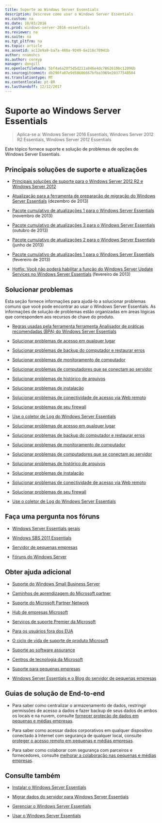 ```yaml
---
title: Suporte ao Windows Server Essentials
description: Descreve como usar o Windows Server Essentials
ms.custom: na
ms.date: 10/03/2016
ms.prod: windows-server-2016-essentials
ms.reviewer: na
ms.suite: na
ms.tgt_pltfrm: na
ms.topic: article
ms.assetid: ac12e9a9-ba7a-480a-9249-6e216c70941b
author: nnamuhcs
ms.author: coreyp
manager: dongill
ms.openlocfilehash: 5bf4a6a28f5d5d211a846e4dc7862610bc12096b
ms.sourcegitcommit: db290fa07e9d50686667bfba3969e20377548504
ms.translationtype: MT
ms.contentlocale: pt-BR
ms.lasthandoff: 12/12/2017
---
```

# <a name="support-windows-server-essentials"></a>Suporte ao Windows Server Essentials

>Aplica-se a: Windows Server 2016 Essentials, Windows Server 2012 R2 Essentials, Windows Server 2012 Essentials

Este tópico fornece suporte e solução de problemas de opções do Windows Server Essentials.  
  
##  <a name="BKMK_Top"></a>Principais soluções de suporte e atualizações  
  
-   [Principais soluções de suporte para o Windows Server 2012 R2 e Windows Server 2012](http://blogs.technet.com/b/topsupportsolutions/archive/2014/02/04/top-support-solutions-for-microsoft-windows-server-2012.aspx)  
  
-   [Atualização para a ferramenta de preparação de migração do Windows Server Essentials](https://support.microsoft.com/kb/2908176) (dezembro de 2013)  
  
-   [Pacote cumulativo de atualizações 1 para o Windows Server Essentials](https://support.microsoft.com/kb/2887595) (novembro de 2013)  
  
-   [Pacote cumulativo de atualizações 3 para o Windows Server Essentials](https://support.microsoft.com/kb/2862551) (outubro de 2013)  
  
-   [Pacote cumulativo de atualizações 2 para o Windows Server Essentials](https://support.microsoft.com/kb/2824160) (junho de 2013)  
  
-   [Pacote cumulativo de atualizações 1 para o Windows Server Essentials](https://support.microsoft.com/kb/2781267) (fevereiro de 2013)  
  
-   [Hotfix: Você não poderá habilitar a função do Windows Server Update Services no Windows Server Essentials](https://support.microsoft.com/kb/2762663) (fevereiro de 2013)  
  
## <a name="troubleshoot"></a>Solucionar problemas  
 Esta seção fornece informações para ajudá-lo a solucionar problemas comuns que você pode encontrar ao usar o Windows Server Essentials. As informações de solução de problemas estão organizadas em áreas lógicas que correspondem aos recursos de chave do produto.  
  
-   [Regras usadas pela ferramenta ferramenta Analisador de práticas recomendadas (BPA) do Windows Server Essentials](../migrate/Rules-used-by-the-Windows-Server-Essentials-Best-Practices-Analyzer--BPA--Tool.md)  
  

-   [Solucionar problemas de acesso em qualquer lugar](Troubleshoot-Anywhere-Access-in-Windows-Server-Essentials.md)  
  
-   [Solucionar problemas de backup do computador e restaurar erros](Troubleshoot-computer-backup-and-restore-errors-in-Windows-Server-Essentials.md)  
  
-   [Solucionar problemas de monitoramento de computador](Troubleshoot-computer-monitoring-in-Windows-Server-Essentials.md)  
  
-   [Solucionar problemas de computadores que se conectam ao servidor](Troubleshoot-connecting-computers-to-the-server-in-Windows-Server-Essentials.md)  
  
-   [Solucionar problemas de histórico de arquivos](Troubleshoot-File-History-in-Windows-Server-Essentials.md)  
  
-   [Solucionar problemas de instalação](Troubleshoot-Windows-Server-Essentials-installation.md)  
  
-   [Solucionar problemas de conectividade de acesso via Web remoto](Troubleshoot-Remote-Web-Access-connectivity-in-Windows-Server-Essentials.md)  
  
-   [Solucionar problemas de seu firewall](Troubleshoot-your-firewall-in-Windows-Server-Essentials.md)  
  
-   [Use o coletor de Log do Windows Server Essentials](Use-the-Windows-Server-Essentials-Log-Collector.md)  

-   [Solucionar problemas de acesso em qualquer lugar](../support/Troubleshoot-Anywhere-Access-in-Windows-Server-Essentials.md)  
  
-   [Solucionar problemas de backup do computador e restaurar erros](../support/Troubleshoot-computer-backup-and-restore-errors-in-Windows-Server-Essentials.md)  
  
-   [Solucionar problemas de monitoramento de computador](../support/Troubleshoot-computer-monitoring-in-Windows-Server-Essentials.md)  
  
-   [Solucionar problemas de computadores que se conectam ao servidor](../support/Troubleshoot-connecting-computers-to-the-server-in-Windows-Server-Essentials.md)  
  
-   [Solucionar problemas de histórico de arquivos](../support/Troubleshoot-File-History-in-Windows-Server-Essentials.md)  
  
-   [Solucionar problemas de instalação](../support/Troubleshoot-Windows-Server-Essentials-installation.md)  
  
-   [Solucionar problemas de conectividade de acesso via Web remoto](../support/Troubleshoot-Remote-Web-Access-connectivity-in-Windows-Server-Essentials.md)  
  
-   [Solucionar problemas de seu firewall](../support/Troubleshoot-your-firewall-in-Windows-Server-Essentials.md)  
  
-   [Use o coletor de Log do Windows Server Essentials](../support/Use-the-Windows-Server-Essentials-Log-Collector.md)  

  
## <a name="ask-a-question-in-the-forums"></a>Faça uma pergunta nos fóruns  
  
-   [Windows Server Essentials gerais](https://social.technet.microsoft.com/Forums/windowsserver/home?forum=winserveressentials)  
  
-   [Windows SBS 2011 Essentials](https://social.technet.microsoft.com/Forums/home?forum=smallbusinessserver2011essentials)  
  
-   [Servidor de pequenas empresas](https://social.technet.microsoft.com/Forums/home?forum=smallbusinessserver)  
  
-   [Fóruns do Windows Server](https://social.technet.microsoft.com/Forums/windowsserver/home?category=windowsserver)  
  
## <a name="get-additional-help"></a>Obter ajuda adicional  
  
-   [Suporte do Windows Small Business Server](https://support.microsoft.com/oas/default.aspx?gprid=1167&st=1&wfxredirect=1&sd=gn)  
  
-   [Caminhos de aprendizagem do Microsoft partner](https://mspartnerlp.mspartner.microsoft.com/LearningPath/LearningPath/DLPaths?trackId=559&rowId=1078&trackPathId=6605)  
  
-   [Suporte do Microsoft Partner Network](https://mspartner.microsoft.com/en/us/Pages/Support/get-support.aspx)  
  
-   [Hub de empresas Microsoft](http://www.microsoftbusinesshub.com/Gigya/Insider)  
  
-   [Serviços de suporte Premier da Microsoft](https://www.microsoft.com/microsoftservices/support.aspx)  
  
-   [Para os usuários fora dos EUA](https://support.microsoft.com/common/international.aspx?&sd=tech)  
  
-   [O ciclo de vida de suporte de produto Microsoft](https://support.microsoft.com/lifecycle/)  
  
-   [Suporte ao software assurance](https://support.microsoft.com/default.aspx?scid=fh;%5Bln%5D;SoftAssurance)  
  
-   [Centros de tecnologia da Microsoft](https://www.microsoft.com/mtc/default.aspx)  
  
-   [Suporte para pequenas empresas](https://smallbusiness.support.microsoft.com/contact)  
  
-   [Windows Server Essentials e o Blog do servidor de pequenas empresas](http://blogs.technet.com/b/sbs/)  
  
## <a name="end-to-end-solution-guides"></a>Guias de solução de End-to-end  
  
-    Para saber como centralizar o armazenamento de dados, restringir permissões de acesso a dados e fazer backup de seus dados de ambos os locais e na nuvem, consulte [fornecer proteção de dados em pequenas e médias empresas](https://technet.microsoft.com/library/dn582043.aspx).  
  
-    Para saber como acessar dados corporativos em qualquer dispositivo conectado à Internet com segurança de qualquer local, consulte [proteger o acesso remoto em pequenas e médias empresas](https://technet.microsoft.com/library/dn629457.aspx).  
  
-    Para saber como colaborar com segurança com parceiros e fornecedores, consulte [melhorar a colaboração nas pequenas e médias empresas](https://technet.microsoft.com/library/dn747893.aspx).  
  
## <a name="see-also"></a>Consulte também  
  
-   [Instalar o Windows Server Essentials](../install/Install-Windows-Server-Essentials.md)  
  
-   [Migrar dados do servidor para Windows Server Essentials](../migrate/Migrate-Server-Data-to-Windows-Server-Essentials.md)  
  
-   [Gerenciar o Windows Server Essentials](../manage/Manage-Windows-Server-Essentials.md)  
  
-   [Usar o Windows Server Essentials](../use/Use-Windows-Server-Essentials.md)
